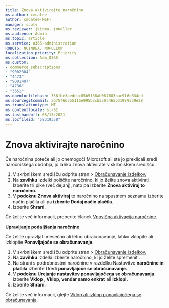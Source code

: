 ```yaml
---
title: Znova aktivirajte naročnino
ms.author: cmcatee
author: cmcatee-MSFT
manager: scotv
ms.reviewer: jkinma, jmueller
ms.audience: Admin
ms.topic: article
ms.service: o365-administration
ROBOTS: NOINDEX, NOFOLLOW
localization_priority: Priority
ms.collection: Adm_O365
ms.custom:
- commerce_subscriptions
- "9002304"
- "4473"
- "9001497"
- "4736"
- "3551"
ms.openlocfilehash: 338fbe3aedcbc85b5136ab067683bac916e834ed
ms.sourcegitcommit: ab75f66355116e995b3cb5505465b31989339e28
ms.translationtype: MT
ms.contentlocale: sl-SI
ms.lasthandoff: 08/13/2021
ms.locfileid: "58319358"
---
```

# <a name="reactivate-your-subscription"></a>Znova aktivirajte naročnino

Če naročnina poteče ali jo onemogoči Microsoft ali ste jo preklicali sredi naročniškega obdobja, jo lahko znova aktivirate v skrbniškem središču.

1. V skrbniškem središču odprite stran  >  [Obračunavanje izdelkov.](https://go.microsoft.com/fwlink/p/?linkid=842054)
2. Na **zavihku** Izdelki poiščite naročnino, ki jo želite znova aktivirati. Izberite tri pike (več dejanj), nato pa izberite **Znova aktiviraj to naročnino.**
3. V **podoknu Znova aktiviraj** to naročnino na spustnem seznamu izberite način plačila ali pa **izberite Dodaj način plačila**.
4. Izberite **Shrani**.

Če želite več informacij, preberite članek [Vnovična aktivacija naročnine](https://docs.microsoft.com/microsoft-365/commerce/subscriptions/reactivate-your-subscription).

**Upravljanje podaljšanja naročnine**

Če želite upravljati mesečno ali letno obračunavanje, lahko vklopite ali izklopite **Ponavljajoče se obračunavanje**.

1. V skrbniškem središču odprite stran  >  [Obračunavanje izdelkov.](https://go.microsoft.com/fwlink/p/?linkid=842054)
2. Na **zavihku** Izdelki izberite naročnino, ki jo želite spremeniti.
3. Na strani s podrobnostmi naročnine v razdelku Nastavitve **naročnine in plačila** izberite Uredi **ponavljajoče se obračunavanje.**
4. V **podoknu Urejanje nastavitev ponavljajočega se obračunavanja** izberite **Vklop** **, Vklop, vendar samo enkrat** ali **Izklopi**.
5. Izberite **Shrani**.

Če želite več informacij, glejte [Vklop ali izklop ponavljajočega se obračunavanja](https://docs.microsoft.com/microsoft-365/commerce/subscriptions/renew-your-subscription#turn-recurring-billing-off-or-on).